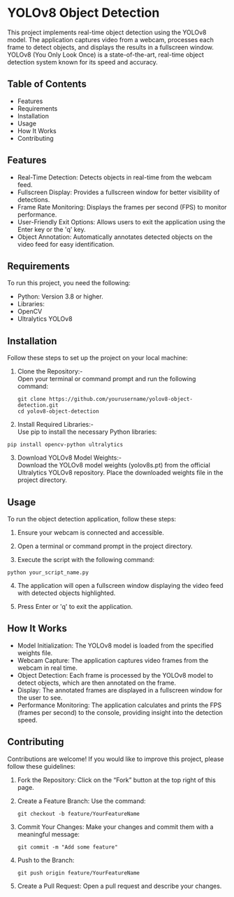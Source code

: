 # YOLOv8 Object Detection #

This project implements real-time object detection using the YOLOv8 model. The application captures video from a webcam, processes each frame to detect objects, and displays the results in a fullscreen window. YOLOv8 (You Only Look Once) is a state-of-the-art, real-time object detection system known for its speed and accuracy.

## Table of Contents
- Features
- Requirements
- Installation
- Usage
- How It Works
- Contributing

## Features
  
- Real-Time Detection: Detects objects in real-time from the webcam feed.
- Fullscreen Display: Provides a fullscreen window for better visibility of detections.
- Frame Rate Monitoring: Displays the frames per second (FPS) to monitor performance.
- User-Friendly Exit Options: Allows users to exit the application using the Enter key or the 'q' key.
- Object Annotation: Automatically annotates detected objects on the video feed for easy identification.

## Requirements
To run this project, you need the following:

- Python: Version 3.8 or higher.
- Libraries:
- OpenCV
- Ultralytics YOLOv8

## Installation
Follow these steps to set up the project on your local machine:

1. Clone the Repository:-<br>
Open your terminal or command prompt and run the following command:

     ```
     git clone https://github.com/yourusername/yolov8-object-detection.git
     cd yolov8-object-detection
    ```

2. Install Required Libraries:-<br>
Use pip to install the necessary Python libraries:

  ```
  pip install opencv-python ultralytics
  ```
3. Download YOLOv8 Model Weights:-<br>
Download the YOLOv8 model weights (yolov8s.pt) from the official Ultralytics YOLOv8 repository. Place the downloaded weights file in the project directory.

## Usage
To run the object detection application, follow these steps:

 1. Ensure your webcam is connected and accessible.

 2. Open a terminal or command prompt in the project directory.

 3. Execute the script with the following command:

   ```
   python your_script_name.py
   ```


 4. The application will open a fullscreen window displaying the video feed with detected objects highlighted.

 5. Press Enter or 'q' to exit the application.

## How It Works ##
- Model Initialization: The YOLOv8 model is loaded from the specified weights file.
- Webcam Capture: The application captures video frames from the webcam in real time.
- Object Detection: Each frame is processed by the YOLOv8 model to detect objects, which are then annotated on the frame.
- Display: The annotated frames are displayed in a fullscreen window for the user to see.
- Performance Monitoring: The application calculates and prints the FPS (frames per second) to the console, providing insight into the detection speed.

## Contributing

Contributions are welcome! If you would like to improve this project, please follow these guidelines:

 1. Fork the Repository: Click on the “Fork” button at the top right of this page.

 2. Create a Feature Branch: Use the command:
    ````
    git checkout -b feature/YourFeatureName
    ````
 3. Commit Your Changes: Make your changes and commit them with a meaningful message:
    ````
    git commit -m "Add some feature"
    ````
 4. Push to the Branch:

    ````
    git push origin feature/YourFeatureName
    ````
5. Create a Pull Request: Open a pull request and describe your changes.
